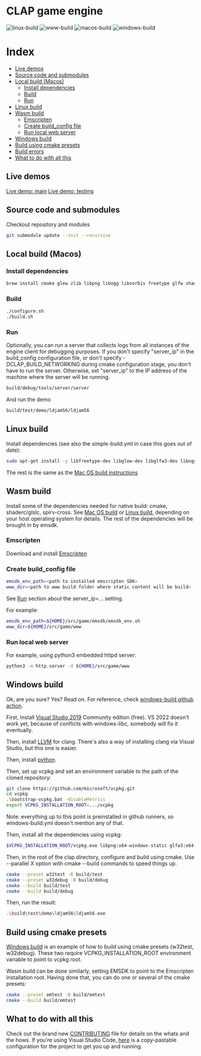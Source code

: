 # CLAP game engine

![linux-build](https://github.com/virtuoso/clap/actions/workflows/linux-build.yml/badge.svg?branch=main)
![www-build](https://github.com/virtuoso/clap/actions/workflows/www-build.yml/badge.svg?branch=main)
![macos-build](https://github.com/virtuoso/clap/actions/workflows/macos-build.yml/badge.svg?branch=main)
![windows-build](https://github.com/virtuoso/clap/actions/workflows/windows-build.yml/badge.svg?branch=main)

# Index

- [Live demos](#live-demos)
- [Source code and submodules](#source-code-and-submodules)
- [Local build (Macos)](#local-build-macos)
  - [Install dependencies](#install-dependencies)
  - [Build](#build)
  - [Run](#run)
- [Linux build](#linux-build)
- [Wasm build](#wasm-build)
  - [Emscripten](#emscripten)
  - [Create build_config file](#create-build_config-file)
  - [Run local web server](#run-local-web-server)
- [Windows build](#windows-build)
- [Build using cmake presets](#build-using-cmake-presets)
- [Build errors](https://github.com/virtuoso/clap/tree/main/docs/build-errors.md)
- [What to do with all this](#what-to-do-with-all-this)

## Live demos
[Live demo: main](http://ash.works/clap/main/clap/)
[Live demo: testing](http://ash.works/clap/main/claptest/)

## Source code and submodules

Checkout repository and modules

```sh
git submodule update --init --recursive
```

## Local build (Macos)

### Install dependencies

```sh
brew install cmake glew zlib libpng libogg libvorbis freetype glfw shaderc spirv-cross pkg-config
```

### Build

```sh
./configure.sh
./build.sh
```

### Run

Optionally, you can run a server that collects logs from all instances of the engine client for debugging purposes. If you don't specify "server_ip" in the build_config configuration file, or don't specify -DCLAP_BUILD_NETWORKING during cmake configuration stage, you don't have to run the server. Otherwise, set "server_ip" to the IP address of the machine where the server will be running.

```sh
build/debug/tools/server/server
```

And run the demo

```sh
build/test/demo/ldjam56/ldjam56
```

## Linux build

Install dependencies (see also the simple-build.yml in case this goes out of date):
```sh
sudo apt-get install -y libfreetype-dev libglew-dev libglfw3-dev libogg-dev libopenal-dev libpng-dev libvorbis-dev zlib1g-dev glslc spirv-cross
```

The rest is the same as the [Mac OS build instructions](#local-build-macos)

## Wasm build

Install some of the dependencies needed for native build: cmake, shaderc/glslc, spirv-cross.
See [Mac OS build](#local-build-macos) or [Linux build](#linux-build), depending on your host
operating system for details. The rest of the dependencies will be brought in by emsdk.

### Emscripten

Download and install [Emscripten](https://emscripten.org/docs/getting_started/downloads.html)

### Create build_config file

```sh
emsdk_env_path=<path to installed emscripten SDK>
www_dir=<path to www build folder where static content will be build>
```
See [Run](#run) section about the server_ip=... setting.

For example:

```sh
emsdk_env_path=${HOME}/src/game/emsdk/emsdk_env.sh
www_dir=${HOME}/src/game/www
```

### Run local web server

For example, using python3 embedded httpd server:

```sh
python3 -m http.server -d ${HOME}/src/game/www
```

## Windows build

Ok, are you sure? Yes? Read on.
For reference, check [windows-build github action](https://github.com/virtuoso/clap/blob/main/.github/workflows/windows-build.yml).

First, install [Visual Studio 2019](https://visualstudio.microsoft.com/vs/older-downloads/) Community edition (free). VS 2022 doesn't work yet, because of conflicts with windows-libc, somebody will fix it eventually.

Then, install [LLVM](https://releases.llvm.org/download.html) for clang. There's also a way of installing clang via Visual Studio, but this one is easier.

Then, install [python](https://www.python.org/downloads/windows/).

Then, set up vcpkg and set an environment variable to the path of the cloned repository:
```sh
git clone https://github.com/microsoft/vcpkg.git
cd vcpkg
.\bootstrap-vcpkg.bat -disableMetrics
export VCPKG_INSTALLATION_ROOT=.../vcpkg
```

Note: everything up to this point is preinstalled in github runners, so windows-build.yml doesn't mention any of that.

Then, install all the dependencies using vcpkg:
```sh
$VCPKG_INSTALLATION_ROOT/vcpkg.exe libpng:x64-windows-static glfw3:x64-windows-static glew:x64-windows-static freetype:x64-windows-static openal-soft:x64-windows-static libogg:x64-windows-static libvorbis:x64-windows-static shaderc spirv-cross
```

Then, in the root of the clap directory, configure and build using cmake. Use --parallel X option with cmake --build commands to speed things up.
```sh
cmake --preset w32test -B build/test
cmake --preset w32debug -B build/debug
cmake --build build/test
cmake --build build/debug
```

Then, run the result:
```sh
.\build\test\demo\ldjam56\ldjam56.exe
```

## Build using cmake presets

[Windows build](#windows-build) is an example of how to build using cmake presets (w32test, w32debug). These two require VCPKG_INSTALLATION_ROOT environment variable to point to vcpkg
root.

Wasm build can be done similarly, setting EMSDK to point to the Emscripten installation root.
Having done that, you can do one or several of the cmake presets:
```sh
cmake --preset emtest -B build/emtest
cmake --build build/emtest
```

## What to do with all this

Check out the brand new [CONTRIBUTING](https://github.com/virtuoso/clap/blob/main/CONTRIBUTING.md) file for details on the whats and the hows.
If you're using Visual Studio Code, [here](https://github.com/virtuoso/clap/blob/main/docs/vscode-setup.md) is a copy-pastable configuration for the project to get you up and running.
